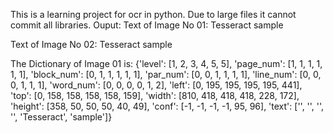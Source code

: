 This is a learning project for ocr in python. Due to large files it cannot commit all libraries.
Ouput:
Text of Image No 01: Tesseract sample

Text of Image No 02: Tesseract sample

The Dictionary of Image 01 is:
 {'level': [1, 2, 3, 4, 5, 5], 'page_num': [1, 1, 1, 1, 1, 1], 'block_num': [0, 1, 1, 1, 1, 1], 'par_num': [0, 0, 1, 1, 1, 1], 
 'line_num': [0, 0, 0, 1, 1, 1], 'word_num': [0, 0, 0, 0, 1, 2], 'left': [0, 195, 195, 195, 195, 441], 'top': [0, 158, 158, 158, 158, 159], 
 'width': [810, 418, 418, 418, 228, 172], 'height': [358, 50, 50, 50, 40, 49], 'conf': [-1, -1, -1, -1, 95, 96], 'text': ['', '', '', '', 'Tesseract', 'sample']}

